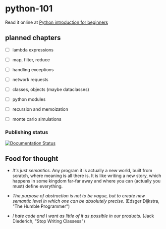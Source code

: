 # python-101

Read it online at
[Python introduction for beginners](https://python-1o1-tutorial.readthedocs.io/)

## planned chapters

- [ ] lambda expressions
- [ ] map, filter, reduce
- [ ] handling exceptions
- [ ] network requests
- [ ] classes, objects (maybe dataclasses)
- [ ] python modules
- [ ] recursion and memoization
- [ ] monte carlo simulations


### Publishing status

[![Documentation Status](https://readthedocs.org/projects/python-1o1-tutorial/badge/?version=latest)](https://python-1o1-tutorial.readthedocs.io/?badge=latest)


## Food for thought

* _It's just semantics._ Any program it is actually a new world, built from
scratch, where meaning is all there is. It is like writing a new story, which
happens in some kingdom far-far away and where you can (actually you must)
define everything.

* _The purpose of abstraction is not to be vague, but to create new semantic
level in which one can be absolutely precise._ (Edsger Dijkstra, "The Humble
Programmer")

* _I hate code and I want as little of it as possible in our products._ (Jack
Diederich, "Stop Writing Classess")
